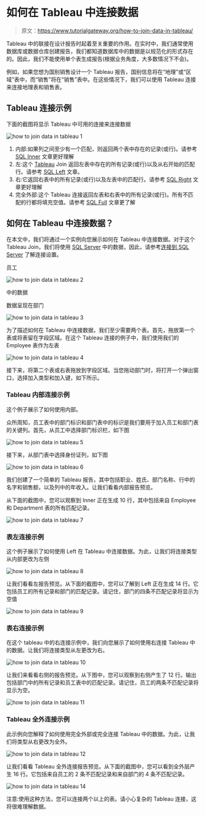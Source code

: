 # 如何在 Tableau 中连接数据

> 原文：<https://www.tutorialgateway.org/how-to-join-data-in-tableau/>

Tableau 中的联接在设计报告时起着至关重要的作用。在实时中，我们通常使用数据库或数据仓库创建报告，我们都知道数据库中的数据是以规范化的形式存在的。因此，我们不能使用单个表生成报告(根据业务角度，大多数情况下不会)。

例如，如果您想为国别销售设计一个 Tableau 报告，国别信息将在“地理”或“区域”表中，而“销售”将在“销售”表中。在这些情况下，我们可以使用 Tableau 连接来连接地理表和销售表。

## Tableau 连接示例

下面的截图将显示 Tableau 中可用的连接来连接数据

![how to join data in tableau 1](img/0cd7825d51a0988d2f97d9bfe308dd18.png)

1.  内部:如果列之间至少有一个匹配，则返回两个表中存在的记录(或行)。请参考 [SQL Inner](https://www.tutorialgateway.org/sql-inner-join/) 文章更好理解
2.  左:这个 [Tableau](https://www.tutorialgateway.org/tableau/) Join 返回左表中存在的所有记录(或行)以及从右开始的匹配行。请参考 [SQL Left](https://www.tutorialgateway.org/sql-left-join/) 文章。
3.  右:它返回右表中的所有记录(或行)以及左表中的匹配行。请参考 [SQL Right](https://www.tutorialgateway.org/sql-right-join/) 文章更好理解
4.  完全外部:这个 Tableau 连接返回左表和右表中的所有记录(或行)。所有不匹配的行都将填充空值。请参考 [SQL Full](https://www.tutorialgateway.org/sql-full-join/) 文章更了解

## 如何在 Tableau 中连接数据？

在本文中，我们将通过一个实例向您展示如何在 Tableau 中连接数据。对于这个 Tableau Join，我们将使用 [SQL Server](https://www.tutorialgateway.org/sql/) 中的数据，因此，请参考[连接到 SQL Server](https://www.tutorialgateway.org/connecting-tableau-to-sql-server/) 了解连接设置。

员工

![how to join data in tableau 2](img/967fe32b033ceb7a60a4c1ed8024641e.png)

中的数据

数据呈现在部门

![how to join data in tableau 3](img/9aa6d77a12375433cb9d3447df0e047c.png)

为了描述如何在 Tableau 中连接数据，我们至少需要两个表。首先，拖放第一个表或将表留在字段区域。在这个 Tableau 连接的例子中，我们使用我们的 Employee 表作为左表

![how to join data in tableau 4](img/c8e1a4c168d30a62886482d94986689d.png)

接下来，将第二个表或右表拖放到字段区域。当您拖动部门时，将打开一个弹出窗口，选择加入类型和加入键，如下所示。

### Tableau 内部连接示例

这个例子展示了如何使用内部。

众所周知，员工表中的部门标识和部门表中的标识是我们要用于加入员工和部门表的关键列。首先，从员工中选择部门标识栏，如下图

![how to join data in tableau 5](img/f3f2328435a5be8e66e46688ef165626.png)

接下来，从部门表中选择身份证列，如下图

![how to join data in tableau 6](img/7bcad133c0d8477bc2fbdea5b43bc585.png)

我们创建了一个简单的 Tableau 报告，其中包括职业、姓氏、部门名称、行中的名字和销售额，以及列中的年收入。让我们看看内部报告预览。

从下面的截图中，您可以观察到 Inner 正在生成 10 行，其中包括来自 Employee 和 Department 表的所有匹配记录。

![how to join data in tableau 7](img/20076aee8f1b471fe73634c7d5515bce.png)

### 表左连接示例

这个例子展示了如何使用 Left 在 Tableau 中连接数据。为此，让我们将连接类型从内部更改为左侧

![how to join data in tableau 8](img/791f60261af8333d8d6f2efbbfed4146.png)

让我们看看左报告预览。从下面的截图中，您可以了解到 Left 正在生成 14 行。它包括员工的所有记录和部门的匹配记录。请记住，部门的四条不匹配记录将显示为空值

![how to join data in tableau 9](img/362fd8a0d8a9c878581fc6657ea5ace4.png)

### 表右连接示例

在这个 tableau 中的右连接示例中，我们向您展示了如何使用右连接 Tableau 中的数据。让我们将连接类型从左更改为右。

![how to join data in tableau 10](img/bdba9ff1dd0cc572b7e981754047953c.png)

让我们来看看右侧的报告预览。从下图中，您可以观察到右侧产生了 12 行。输出包括部门中的所有记录和员工表中的匹配记录。请记住，员工的两条不匹配记录将显示为空。

![how to join data in tableau 11](img/d34468254f118c656d19b898a24b92eb.png)

### Tableau 全外连接示例

此示例向您解释了如何使用完全外部或完全连接 Tableau 中的数据。为此，让我们将类型从右更改为全外。

![how to join data in tableau 12](img/dcb2e648c3140126b8f646fbbc64207f.png)

让我们看看 Tableau 全外连接报告预览。从下面的截图中，您可以看到全外层产生 16 行。它包括来自员工的 2 条不匹配记录和来自部门的 4 条不匹配记录。

![how to join data in tableau 14](img/e51a0c7d7360a0238c5970fdc918fae3.png)

注意:使用这种方法，您可以连接两个以上的表。请小心复杂的 Tableau 连接，这将很难理解数据。